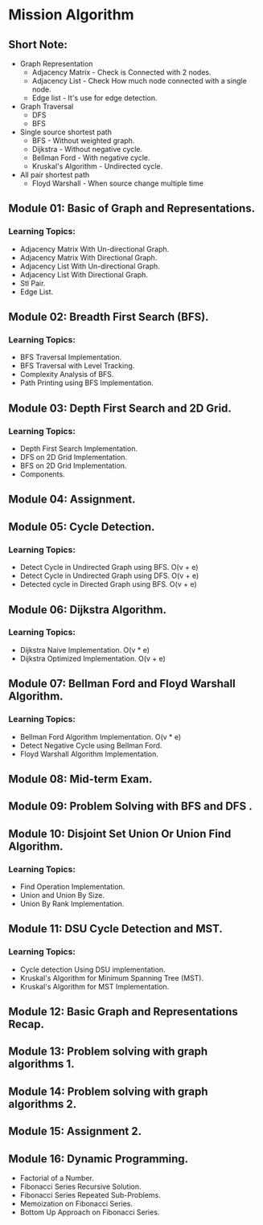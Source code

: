 # Mission Algorithm

## Short Note:
- Graph Representation
    - Adjacency Matrix - Check is Connected with 2 nodes.
    - Adjacency List - Check How much node connected with a single node.
    - Edge list - It's use for edge detection. 
- Graph Traversal
    - DFS
    - BFS
- Single source shortest path
    - BFS - Without weighted graph.
    - Dijkstra - Without negative cycle.
    - Bellman Ford - With negative cycle.
    - Kruskal's Algorithm - Undirected cycle.
- All pair shortest path
    - Floyd Warshall - When source change multiple time 


## Module 01: Basic of Graph and Representations.
### Learning Topics: 
- Adjacency Matrix With Un-directional Graph. 
- Adjacency Matrix With Directional Graph. 
- Adjacency List With Un-directional Graph. 
- Adjacency List With Directional Graph. 
- Stl Pair. 
- Edge List. 

## Module 02: Breadth First Search (BFS).
### Learning Topics: 
- BFS Traversal Implementation.
- BFS Traversal with Level Tracking.
- Complexity Analysis of BFS.
- Path Printing using BFS Implementation.

## Module 03: Depth First Search and 2D Grid.
### Learning Topics: 
- Depth First Search Implementation.
- DFS on 2D Grid Implementation.
- BFS on 2D Grid Implementation.
- Components.

## Module 04: Assignment.

## Module 05: Cycle Detection.
### Learning Topics: 
- Detect Cycle in Undirected Graph using BFS. O(v + e)
- Detect Cycle in Undirected Graph using DFS. O(v + e)
- Detected cycle in Directed Graph using BFS. O(v + e)

## Module 06: Dijkstra Algorithm.
### Learning Topics: 
- Dijkstra Naive Implementation. O(v * e)
- Dijkstra Optimized Implementation. O(v + e)

## Module 07: Bellman Ford and Floyd Warshall Algorithm.
### Learning Topics: 
- Bellman Ford Algorithm Implementation. O(v * e)
- Detect Negative Cycle using Bellman Ford.
- Floyd Warshall Algorithm Implementation.

## Module 08:  Mid-term Exam.

## Module 09: Problem Solving with BFS and DFS .

## Module 10: Disjoint Set Union Or Union Find Algorithm.
### Learning Topics: 
- Find Operation Implementation.
- Union and Union By Size.
- Union By Rank Implementation.

## Module 11: DSU Cycle Detection and MST.
### Learning Topics: 
- Cycle detection Using DSU implementation.
- Kruskal's Algorithm for Minimum Spanning Tree (MST).
- Kruskal's Algorithm for MST Implementation.

## Module 12: Basic Graph and Representations Recap.
## Module 13: Problem solving with graph algorithms 1.
## Module 14: Problem solving with graph algorithms 2.
## Module 15: Assignment 2.

## Module 16: Dynamic Programming.
- Factorial of a Number.
- Fibonacci Series Recursive Solution.
- Fibonacci Series Repeated Sub-Problems.
- Memoization on Fibonacci Series.
- Bottom Up Approach on Fibonacci Series.